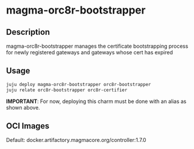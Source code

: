 # magma-orc8r-bootstrapper

## Description
magma-orc8r-bootstrapper manages the certificate bootstrapping process for newly registered 
gateways and gateways whose cert has expired

## Usage

```bash
juju deploy magma-orc8r-bootstrapper orc8r-bootstrapper
juju relate orc8r-bootstrapper orc8r-certifier
```

**IMPORTANT**: For now, deploying this charm must be done with an alias as shown above.

## OCI Images
Default: docker.artifactory.magmacore.org/controller:1.7.0
